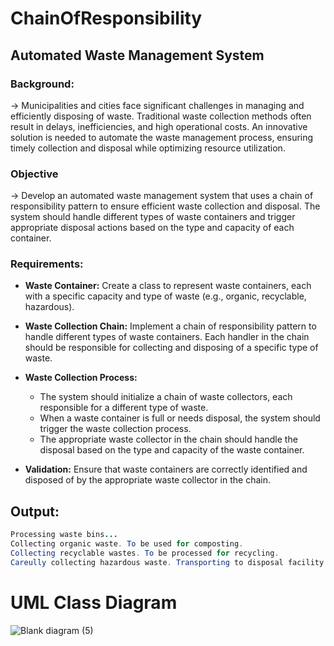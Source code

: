 # ChainOfResponsibility

## Automated Waste Management System

### Background:
→ Municipalities and cities face significant challenges in managing and efficiently disposing of waste. Traditional waste collection methods often result in delays, inefficiencies, and high operational costs. An innovative solution is needed to automate the waste management process, ensuring timely collection and disposal while optimizing resource utilization.


### Objective
→ Develop an automated waste management system that uses a chain of responsibility pattern to ensure efficient waste collection and disposal. The system should handle different types of waste containers and trigger appropriate disposal actions based on the type and capacity of each container.


### Requirements:
- **Waste Container:** Create a class to represent waste containers, each with a specific capacity and type of waste (e.g., organic, recyclable, hazardous).

- **Waste Collection Chain:** Implement a chain of responsibility pattern to handle different types of waste containers. Each handler in the chain should be responsible for collecting and disposing of a specific type of waste.

- **Waste Collection Process:**
    - The system should initialize a chain of waste collectors, each responsible for a different type of waste.
    - When a waste container is full or needs disposal, the system should trigger the waste collection process.
    - The appropriate waste collector in the chain should handle the disposal based on the type and capacity of the waste container.

- **Validation:** Ensure that waste containers are correctly identified and disposed of by the appropriate waste collector in the chain.

## Output:
```java
Processing waste bins...
Collecting organic waste. To be used for composting.
Collecting recyclable wastes. To be processed for recycling.
Careully collecting hazardous waste. Transporting to disposal facility.
```

# UML Class Diagram


![Blank diagram (5)](https://github.com/user-attachments/assets/2f490c79-d5b9-4070-ab83-d06488d43820)

